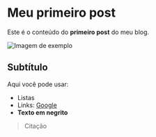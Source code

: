 # Meu primeiro post

Este é o conteúdo do **primeiro post** do meu blog.

![Imagem de exemplo](https://www.example.com/imagem.jpg)

## Subtítulo

Aqui você pode usar:
- Listas
- Links: [Google](https://www.google.com)
- **Texto em negrito**

> Citação
